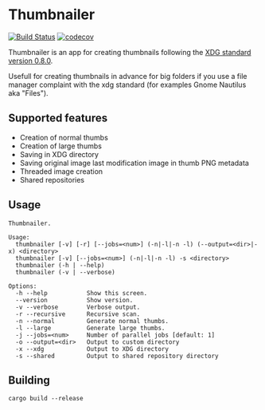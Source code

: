 # Thumbnailer

[![Build Status](https://travis-ci.org/filcuc/thumbnailer.svg?branch=master)](https://travis-ci.org/filcuc/thumbnailer)
[![codecov](https://codecov.io/gh/filcuc/thumbnailer/branch/master/graph/badge.svg)](https://codecov.io/gh/filcuc/thumbnailer)



Thumbnailer is an app for creating thumbnails following the 
[XDG standard version 0.8.0](https://specifications.freedesktop.org/thumbnail-spec/thumbnail-spec-0.8.0.html).

Usefull for creating thumbnails in advance for big folders if you use a file manager complaint with the xdg standard (for examples Gnome Nautilus aka "Files"). 

## Supported features
- Creation of normal thumbs
- Creation of large thumbs
- Saving in XDG directory
- Saving original image last modification image in thumb PNG metadata
- Threaded image creation
- Shared repositories

## Usage
```shell script
Thumbnailer.

Usage:
  thumbnailer [-v] [-r] [--jobs=<num>] (-n|-l|-n -l) (--output=<dir>|-x) <directory>
  thumbnailer [-v] [--jobs=<num>] (-n|-l|-n -l) -s <directory>
  thumbnailer (-h | --help)
  thumbnailer (-v | --verbose)

Options:
  -h --help           Show this screen.
  --version           Show version.
  -v --verbose        Verbose output.
  -r --recursive      Recursive scan.
  -n --normal         Generate normal thumbs.
  -l --large          Generate large thumbs.
  -j --jobs=<num>     Number of parallel jobs [default: 1]
  -o --output=<dir>   Output to custom directory
  -x --xdg            Output to XDG directory
  -s --shared         Output to shared repository directory

```

## Building
```shell script
cargo build --release
```
